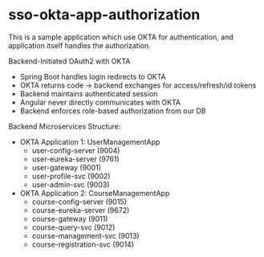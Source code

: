# sso-okta-app-authorization
This is a sample application which use OKTA for authentication, and application itself handles the authorization.

Backend-Initiated OAuth2 with OKTA
* Spring Boot handles login redirects to OKTA
* OKTA returns code → backend exchanges for access/refresh/id tokens
* Backend maintains authenticated session
* Angular never directly communicates with OKTA
* Backend enforces role-based authorization from our DB

Backend Microservices Structure:
* OKTA Application 1: UserManagementApp
  * user-config-server (9004)
  * user-eureka-server (9761)
  * user-gateway (9001)
  * user-profile-svc (9002)
  * user-admin-svc (9003)
* OKTA Application 2: CourseManagementApp
  * course-config-server (9015)
  * course-eureka-server (9672)
  * course-gateway (9011)
  * course-query-svc (9012)
  * course-management-svc (9013)
  * course-registration-svc (9014)
